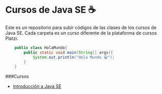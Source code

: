 # Cursos de Java SE ☕
Este es un repositorio para subir códigos de las clases de los cursos de Java SE. Cada carpeta es un curso diferente de la plataforma de cursos Platzi.
```Java
	public class HolaMundo{
		public static void main(String[] args){
			System.out.println("Hola Mundo 😁");
		}
	}
```

###Cursos
* [Introducción a Java SE](https://platzi.com/clases/java-basico/)